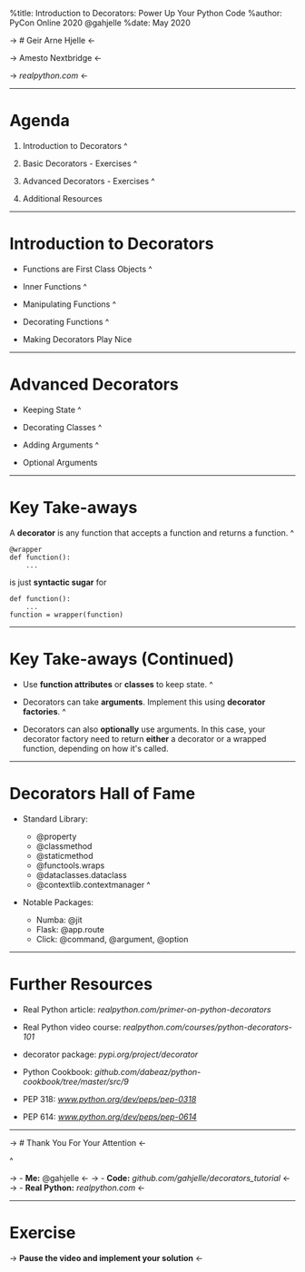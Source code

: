 %title: Introduction to Decorators: Power Up Your Python Code
%author: PyCon Online 2020                  @gahjelle
%date: May 2020



-> # Geir Arne Hjelle <-




-> Amesto Nextbridge <-

-> _realpython.com_ <-

---

# Agenda

1. Introduction to Decorators
^

2. Basic Decorators - Exercises
^

3. Advanced Decorators - Exercises
^

4. Additional Resources

---

# Introduction to Decorators

- Functions are First Class Objects
^

- Inner Functions
^

- Manipulating Functions
^

- Decorating Functions
^

- Making Decorators Play Nice

---

# Advanced Decorators

- Keeping State
^

- Decorating Classes
^

- Adding Arguments
^

- Optional Arguments

---

# Key Take-aways

A **decorator** is any function that accepts a function and returns a function.
^


```
@wrapper
def function():
    ...
```

is just **syntactic sugar** for

```
def function():
    ...
function = wrapper(function)
```

---

# Key Take-aways (Continued)

- Use **function attributes** or **classes** to keep state.
^

- Decorators can take **arguments**. Implement this using **decorator factories**.
^

- Decorators can also **optionally** use arguments. In this case, your decorator
  factory need to return **either** a decorator or a wrapped function, depending
  on how it's called.

---

# Decorators Hall of Fame

- Standard Library:

    - @property
    - @classmethod
    - @staticmethod
    - @functools.wraps
    - @dataclasses.dataclass
    - @contextlib.contextmanager
^

- Notable Packages:
    - Numba: @jit
    - Flask: @app.route
    - Click: @command, @argument, @option

---

# Further Resources

- Real Python article: _realpython.com/primer-on-python-decorators_

- Real Python video course: _realpython.com/courses/python-decorators-101_

- decorator package: _pypi.org/project/decorator_

- Python Cookbook: _github.com/dabeaz/python-cookbook/tree/master/src/9_

- PEP 318: _www.python.org/dev/peps/pep-0318_

- PEP 614: _www.python.org/dev/peps/pep-0614_

---

-> # Thank You For Your Attention <-

^





-> - **Me:** @gahjelle                               <-
-> - **Code:** _github.com/gahjelle/decorators_tutorial_ <-
-> - **Real Python:** _realpython.com_                 <-

---

# Exercise






-> **Pause the video and implement your solution** <-
